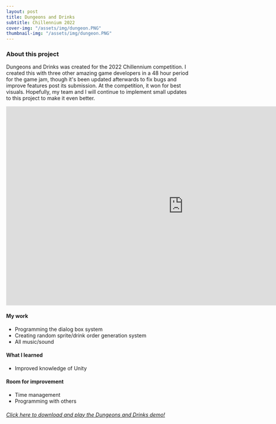 ```yaml
---
layout: post
title: Dungeons and Drinks
subtitle: Chillennium 2022
cover-img: "/assets/img/dungeon.PNG"
thumbnail-img: "/assets/img/dungeon.PNG"
---
```



### About this project

Dungeons and Drinks was created for the 2022 Chillennium competition. I created this with three other amazing game developers in a 48 hour period for the game jam, though it's been updated afterwards to fix bugs and improve features post its submission. At the competition, it won for best visuals. Hopefully, my team and I will continue to implement small updates to this project to make it even better.

<iframe width="960" height="540" src="https://www.youtube.com/embed/XU70b0Q7HqA" title="YouTube video player" frameborder="0" allow="accelerometer; autoplay; clipboard-write; encrypted-media; gyroscope; picture-in-picture" allowfullscreen></iframe>

#### My work

* Programming the dialog box system
* Creating random sprite/drink order generation system
* All music/sound

#### What I learned

* Improved knowledge of Unity

#### Room for improvement

* Time management
* Programming with others

<h6><a href="https://samanthemum.itch.io/dungeons-and-drinks">Click here to download and play the Dungeons and Drinks demo!</a></h6>